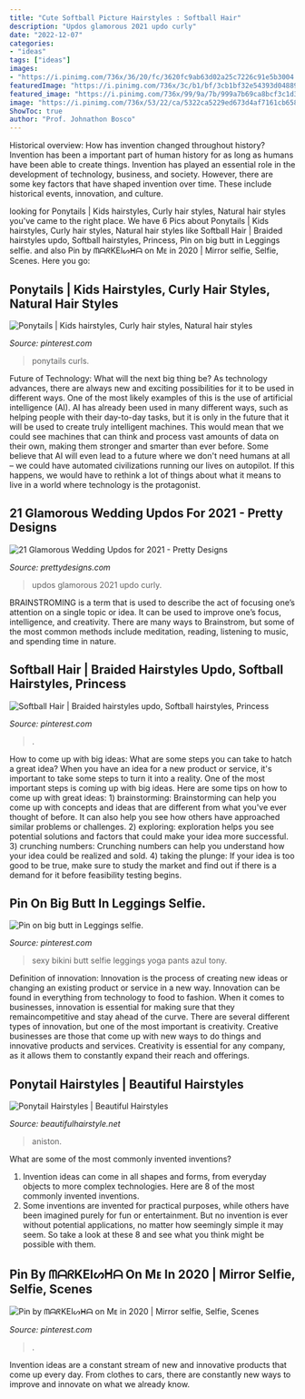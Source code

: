 ```yaml
---
title: "Cute Softball Picture Hairstyles : Softball Hair"
description: "Updos glamorous 2021 updo curly"
date: "2022-12-07"
categories:
- "ideas"
tags: ["ideas"]
images:
- "https://i.pinimg.com/736x/36/20/fc/3620fc9ab63d02a25c7226c91e5b3004.jpg"
featuredImage: "https://i.pinimg.com/736x/3c/b1/bf/3cb1bf32e54393d04889b1fd1dea83a9.jpg"
featured_image: "https://i.pinimg.com/736x/99/9a/7b/999a7b69ca8bcf3c1d3cea4dcad35297.jpg"
image: "https://i.pinimg.com/736x/53/22/ca/5322ca5229ed673d4af7161cb65819b3.jpg"
ShowToc: true
author: "Prof. Johnathon Bosco"
---
```



Historical overview: How has invention changed throughout history?
Invention has been a important part of human history for as long as humans have been able to create things. Invention has played an essential role in the development of technology, business, and society. However, there are some key factors that have shaped invention over time. These include historical events, innovation, and culture.

	

		
looking for Ponytails | Kids hairstyles, Curly hair styles, Natural hair styles you've came to the right place. We have 6 Pics about Ponytails | Kids hairstyles, Curly hair styles, Natural hair styles like Softball Hair | Braided hairstyles updo, Softball hairstyles, Princess, Pin on big butt in Leggings selfie. and also Pin by ᗰᗩᖇKEIᔕᕼᗩ on Mᴇ in 2020 | Mirror selfie, Selfie, Scenes. Here you go:
		
    
## Ponytails | Kids Hairstyles, Curly Hair Styles, Natural Hair Styles

<img loading=lazy src="https://i.pinimg.com/736x/99/9a/7b/999a7b69ca8bcf3c1d3cea4dcad35297.jpg" onerror="this.onerror=null;this.src='https://tse4.mm.bing.net/th?id=OIP.giI2eQBUNCkuqTYEoKsJlQHaJ3&amp;pid=15.1';" alt="Ponytails | Kids hairstyles, Curly hair styles, Natural hair styles">

_Source: pinterest.com_

>ponytails curls. 

	

Future of Technology: What will the next big thing be?
As technology advances, there are always new and exciting possibilities for it to be used in different ways. One of the most likely examples of this is the use of artificial intelligence (AI). AI has already been used in many different ways, such as helping people with their day-to-day tasks, but it is only in the future that it will be used to create truly intelligent machines. This would mean that we could see machines that can think and process vast amounts of data on their own, making them stronger and smarter than ever before. Some believe that AI will even lead to a future where we don't need humans at all – we could have automated civilizations running our lives on autopilot. If this happens, we would have to rethink a lot of things about what it means to live in a world where technology is the protagonist.

    
## 21 Glamorous Wedding Updos For 2021 - Pretty Designs

<img loading=lazy src="https://www.prettydesigns.com/wp-content/uploads/2017/12/21-glamorous-wedding-updos-for-2018-4.jpg" onerror="this.onerror=null;this.src='https://tse1.mm.bing.net/th?id=OIP.MFdyjw8PTBneORAV3nx0PAHaLI&amp;pid=15.1';" alt="21 Glamorous Wedding Updos for 2021 - Pretty Designs">

_Source: prettydesigns.com_

>updos glamorous 2021 updo curly. 

	

BRAINSTROMING is a term that is used to describe the act of focusing one’s attention on a single topic or idea. It can be used to improve one’s focus, intelligence, and creativity. There are many ways to Brainstrom, but some of the most common methods include meditation, reading, listening to music, and spending time in nature.

    
## Softball Hair | Braided Hairstyles Updo, Softball Hairstyles, Princess

<img loading=lazy src="https://i.pinimg.com/736x/36/20/fc/3620fc9ab63d02a25c7226c91e5b3004.jpg" onerror="this.onerror=null;this.src='https://tse2.mm.bing.net/th?id=OIP.R2BPIGGKXpObCYq0Ilnk_gHaJ3&amp;pid=15.1';" alt="Softball Hair | Braided hairstyles updo, Softball hairstyles, Princess">

_Source: pinterest.com_

>. 

	

How to come up with big ideas: What are some steps you can take to hatch a great idea?
When you have an idea for a new product or service, it's important to take some steps to turn it into a reality. One of the most important steps is coming up with big ideas. Here are some tips on how to come up with great ideas: 1) brainstorming: Brainstorming can help you come up with concepts and ideas that are different from what you've ever thought of before. It can also help you see how others have approached similar problems or challenges. 2) exploring: exploration helps you see potential solutions and factors that could make your idea more successful. 3) crunching numbers: Crunching numbers can help you understand how your idea could be realized and sold. 4) taking the plunge: If your idea is too good to be true, make sure to study the market and find out if there is a demand for it before feasibility testing begins.

    
## Pin On Big Butt In Leggings Selfie.

<img loading=lazy src="https://i.pinimg.com/736x/53/22/ca/5322ca5229ed673d4af7161cb65819b3.jpg" onerror="this.onerror=null;this.src='https://tse1.mm.bing.net/th?id=OIP.2hSePwnPAPhxDNj34Vs-lAHaK3&amp;pid=15.1';" alt="Pin on big butt in Leggings selfie.">

_Source: pinterest.com_

>sexy bikini butt selfie leggings yoga pants azul tony. 

	

Definition of innovation:
Innovation is the process of creating new ideas or changing an existing product or service in a new way. Innovation can be found in everything from technology to food to fashion. When it comes to businesses, innovation is essential for making sure that they remaincompetitive and stay ahead of the curve. There are several different types of innovation, but one of the most important is creativity. Creative businesses are those that come up with new ways to do things and innovative products and services. Creativity is essential for any company, as it allows them to constantly expand their reach and offerings.

    
## Ponytail Hairstyles | Beautiful Hairstyles

<img loading=lazy src="https://www.beautifulhairstyle.net/wp-content/uploads/2014/02/Hairstyles-Ponytail.jpg" onerror="this.onerror=null;this.src='https://tse1.mm.bing.net/th?id=OIP.Q3JqJm3f57th3p5EZcE5iQAAAA&amp;pid=15.1';" alt="Ponytail Hairstyles | Beautiful Hairstyles">

_Source: beautifulhairstyle.net_

>aniston. 

	

What are some of the most commonly invented inventions?
1. Invention ideas can come in all shapes and forms, from everyday objects to more complex technologies. Here are 8 of the most commonly invented inventions.
2. Some inventions are invented for practical purposes, while others have been imagined purely for fun or entertainment. But no invention is ever without potential applications, no matter how seemingly simple it may seem. So take a look at these 8 and see what you think might be possible with them.

    
## Pin By ᗰᗩᖇKEIᔕᕼᗩ On Mᴇ In 2020 | Mirror Selfie, Selfie, Scenes

<img loading=lazy src="https://i.pinimg.com/736x/3c/b1/bf/3cb1bf32e54393d04889b1fd1dea83a9.jpg" onerror="this.onerror=null;this.src='https://tse4.mm.bing.net/th?id=OIP.ZXlF_uYhj1UoSEn4GhwRHgHaNL&amp;pid=15.1';" alt="Pin by ᗰᗩᖇKEIᔕᕼᗩ on Mᴇ in 2020 | Mirror selfie, Selfie, Scenes">

_Source: pinterest.com_

>. 

	

Invention ideas are a constant stream of new and innovative products that come up every day. From clothes to cars, there are constantly new ways to improve and innovate on what we already know. 

